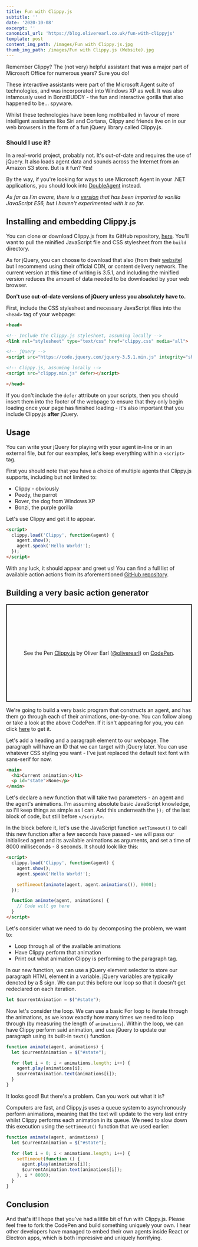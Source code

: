 ```yaml
---
title: Fun with Clippy.js
subtitle: ''
date: '2020-10-08'
excerpt: ''
canonical_url: 'https://blog.oliverearl.co.uk/fun-with-clippyjs'
template: post
content_img_path: /images/Fun with Clippy.js.jpg
thumb_img_path: /images/Fun with Clippy.js (Website).jpg
---
```

Remember Clippy? The (not very) helpful assistant that was a major part of Microsoft Office for numerous years? Sure you do!

These interactive assistants were part of the Microsoft Agent suite of technologies, and was incorporated into Windows XP as well. It was also infamously used in BonziBUDDY - the fun and interactive gorilla that also happened to be... spyware.

Whilst these technologies have been long mothballed in favour of more intelligent assistants like Siri and Cortana, Clippy and friends live on in our web browsers in the form of a fun jQuery library called Clippy.js.

### Should I use it?

In a real-world project, probably not. It's out-of-date and requires the use of jQuery. It also loads agent data and sounds across the Internet from an Amazon S3 store. But is it fun? Yes! 

By the way, if you're looking for ways to use Microsoft Agent in your .NET applications, you should look into [DoubleAgent](http://doubleagent.sourceforge.net/) instead.

*As far as I'm aware, there is a [version](https://github.com/pi0/clippyjs) that has been imported to vanilla JavaScript ES6, but I haven't experimented with it so far.*

## Installing and embedding Clippy.js

You can clone or download Clippy.js from its GitHub repository, [here](https://github.com/smore-inc/clippy.js/). You'll want to pull the minified JavaScript file and CSS stylesheet from the `build` directory.

As for jQuery, you can choose to download that also (from their [website](https://code.jquery.com/jquery/)) but I recommend using their official CDN, or content delivery network. The current version at this time of writing is 3.5.1, and including the minified version reduces the amount of data needed to be downloaded by your web browser. 

**Don't use out-of-date versions of jQuery unless you absolutely have to.**

First, include the CSS stylesheet and necessary JavaScript files into the `<head>` tag of your webpage:

```html
<head>

<!-- Include the Clippy.js stylesheet, assuming locally -->
<link rel="stylesheet" type="text/css" href="clippy.css" media="all">

<!-- jQuery -->
<script src="https://code.jquery.com/jquery-3.5.1.min.js" integrity="sha256-9/aliU8dGd2tb6OSsuzixeV4y/faTqgFtohetphbbj0=" crossorigin="anonymous" defer></script>

<!-- Clippy.js, assuming locally -->
<script src="clippy.min.js" defer></script>

</head>
```

If you don't include the `defer` attribute on your scripts, then you should insert them into the footer of the webpage to ensure that they only begin loading once your page has finished loading - it's also important that you include Clippy.js **after** jQuery.


## Usage

You can write your jQuery for playing with your agent in-line or in an external file, but for our examples, let's keep everything within a `<script>` tag.

First you should note that you have a choice of multiple agents that Clippy.js supports, including but not limited to:

- Clippy - obviously
- Peedy, the parrot
- Rover, the dog from Windows XP
- Bonzi, the purple gorilla

Let's use Clippy and get it to appear.

```html
<script>
  clippy.load('Clippy', function(agent) {
    agent.show();
    agent.speak('Hello World!');
  });
</script>
```

With any luck, it should appear and greet us! You can find a full list of available action actions from its aforementioned [GitHub repository](https://github.com/smore-inc/clippy.js/).

## Building a very basic action generator

<p class="codepen" data-height="265" data-theme-id="light" data-default-tab="js,result" data-user="oliverearl" data-slug-hash="OJXVJNz" data-preview="true" style="height: 265px; box-sizing: border-box; display: flex; align-items: center; justify-content: center; border: 2px solid; margin: 1em 0; padding: 1em;" data-pen-title="Clippy.js">
  <span>See the Pen <a href="https://codepen.io/oliverearl/pen/OJXVJNz">
  Clippy.js</a> by Oliver Earl (<a href="https://codepen.io/oliverearl">@oliverearl</a>)
  on <a href="https://codepen.io">CodePen</a>.</span>
</p>
<script async src="https://static.codepen.io/assets/embed/ei.js"></script>

We're going to build a very basic program that constructs an agent, and has them go through each of their animations, one-by-one. You can follow along or take a look at the above CodePen. If it isn't appearing for you, you can click [here]([https://codepen.io/oliverearl/pen/OJXVJNz]) to get it.

Let's add a heading and a paragraph element to our webpage. The paragraph will have an ID that we can target with jQuery later. You can use whatever CSS styling you want - I've just replaced the default text font with sans-serif for now.

```html
<main>
  <h1>Current animation:</h1>
  <p id="state">None</p>
</main>
```

Let's declare a new function that will take two parameters - an agent and the agent's animations. I'm assuming absolute basic JavaScript knowledge, so I'll keep things as simple as I can. Add this underneath the `});` of the last block of code, but still before `</script>`.

In the block before it, let's use the JavaScript function `setTimeout()` to call this new function after a few seconds have passed - we will pass our initialised agent and its available animations as arguments, and set a time of 8000 milliseconds - 8 seconds. It should look like this:

```html
<script>
  clippy.load('Clippy', function(agent) {
    agent.show();
    agent.speak('Hello World!');

    setTimeout(animate(agent, agent.animations()), 8000);
  });

  function animate(agent, animations) {
    // Code will go here
  }
</script>
```

Let's consider what we need to do by decomposing the problem, we want to:

- Loop through all of the available animations
- Have Clippy perform that animation
- Print out what animation Clippy is performing to the paragraph tag.

In our new function, we can use a jQuery element selector to store our paragraph HTML element in a variable. jQuery variables are typically denoted by a $ sign. We can put this before our loop so that it doesn't get redeclared on each iteration.

```js
let $currentAnimation = $("#state");
```

Now let's consider the loop. We can use a basic For loop to iterate through the animations, as we know exactly how many times we need to loop through (by measuring the length of `animations`). Within the loop, we can have Clippy perform said animation, and use jQuery to update our paragraph using its built-in `text()` function.

```js
function animate(agent, animations) {
  let $currentAnimation = $("#state");

  for (let i = 0; i < animations.length; i++) {
    agent.play(animations[i];
    $currentAnimation.text(animations[i]);
  }
}
```
It looks good! But there's a problem. Can you work out what it is?

Computers are fast, and Clippy.js uses a queue system to asynchronously perform animations, meaning that the text will update to the very last entry whilst Clippy performs each animation in its queue. We need to slow down this execution using the `setTimeout()` function that we used earlier:

```js
function animate(agent, animations) {
  let $currentAnimation = $("#state");

  for (let i = 0; i < animations.length; i++) {
    setTimeout(function () {
      agent.play(animations[i]);
      $currentAnimation.text(animations[i]);
    }, i * 8000);
  }
}
```

## Conclusion

And that's it! I hope that you've had a little bit of fun with Clippy.js. Please feel free to fork the CodePen and build something uniquely your own. I hear other developers have managed to embed their own agents inside React or Electron apps, which is both impressive and uniquely horrifying.